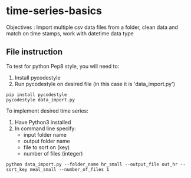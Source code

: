 # time-series-basics
Objectives : Import multiple csv data files from a folder, clean data and match on time stamps,
work with datetime data type

## File instruction
To test for python Pep8 style, you will need to:
1. Install pycodestyle
2. Run pycodestyle on desired file (in this case it is 'data_import.py')
```
pip install pycodestyle
pycodestyle data_import.py
```

To implement desired time series:
1. Have Python3 installed
2. In command line specify:
    - input folder name
    - output folder name
    - file to sort on (key)
    - number of files (integer)

```
python data_import.py --folder_name hr_small --output_file out_hr --sort_key meal_small --number_of_files 1
```
